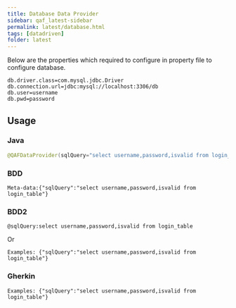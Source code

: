 ```yaml
---
title: Database Data Provider
sidebar: qaf_latest-sidebar
permalink: latest/database.html
tags: [datadriven]
folder: latest
---
```


Below are the properties which required to configure in property file to configure database.

```
db.driver.class=com.mysql.jdbc.Driver
db.connection.url=jdbc:mysql://localhost:3306/db
db.user=username
db.pwd=password

```

## Usage
### Java
```java
@QAFDataProvider(sqlQuery="select username,password,isvalid from login_table")

```
### BDD
```
Meta-data:{"sqlQuery":"select username,password,isvalid from login_table"}
```

### BDD2
```
@sqlQuery:select username,password,isvalid from login_table

```
Or

```
Examples: {"sqlQuery":"select username,password,isvalid from login_table"}

```

### Gherkin
```
Examples: {"sqlQuery":"select username,password,isvalid from login_table"}

```


